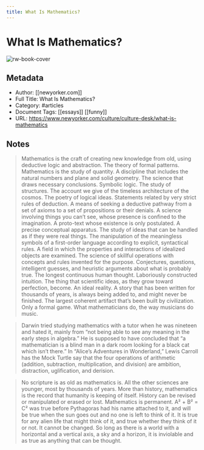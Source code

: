 ```yaml
---
title: What Is Mathematics?
---
```

# What Is Mathematics?

![rw-book-cover](https://readwise-assets.s3.amazonaws.com/static/images/article4.6bc1851654a0.png)

## Metadata
- Author: [[newyorker.com]]
- Full Title: What Is Mathematics?
- Category: #articles
- Document Tags: [[essays]] [[funny]] 
- URL: https://www.newyorker.com/culture/culture-desk/what-is-mathematics

## Notes
> Mathematics is the craft of creating new knowledge from old, using deductive logic and abstraction. The theory of formal patterns. Mathematics is the study of quantity. A discipline that includes the natural numbers and plane and solid geometry. The science that draws necessary conclusions. Symbolic logic. The study of structures. The account we give of the timeless architecture of the cosmos. The poetry of logical ideas. Statements related by very strict rules of deduction. A means of seeking a deductive pathway from a set of axioms to a set of propositions or their denials. A science involving things you can’t see, whose presence is confined to the imagination. A proto-text whose existence is only postulated. A precise conceptual apparatus. The study of ideas that can be handled as if they were real things. The manipulation of the meaningless symbols of a first-order language according to explicit, syntactical rules. A field in which the properties and interactions of idealized objects are examined. The science of skillful operations with concepts and rules invented for the purpose. Conjectures, questions, intelligent guesses, and heuristic arguments about what is probably true. The longest continuous human thought. Laboriously constructed intuition. The thing that scientific ideas, as they grow toward perfection, become. An ideal reality. A story that has been written for thousands of years, is always being added to, and might never be finished. The largest coherent artifact that’s been built by civilization. Only a formal game. What mathematicians do, the way musicians do music.

> Darwin tried studying mathematics with a tutor when he was nineteen and hated it, mainly from “not being able to see any meaning in the early steps in algebra.” He is supposed to have concluded that “a mathematician is a blind man in a dark room looking for a black cat which isn’t there.” In “Alice’s Adventures in Wonderland,” Lewis Carroll has the Mock Turtle say that the four operations of arithmetic (addition, subtraction, multiplication, and division) are ambition, distraction, uglification, and derision.

> No scripture is as old as mathematics is. All the other sciences are younger, most by thousands of years. More than history, mathematics is the record that humanity is keeping of itself. History can be revised or manipulated or erased or lost. Mathematics is permanent. A² + B² = C² was true before Pythagoras had his name attached to it, and will be true when the sun goes out and no one is left to think of it. It is true for any alien life that might think of it, and true whether they think of it or not. It cannot be changed. So long as there is a world with a horizontal and a vertical axis, a sky and a horizon, it is inviolable and as true as anything that can be thought.

